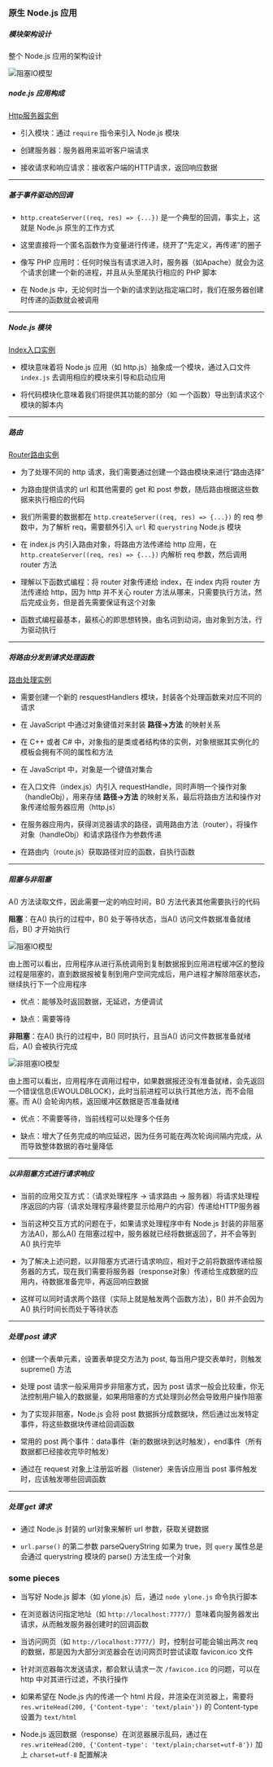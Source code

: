 ### 原生 Node.js 应用

##### 模块架构设计

整个 Node.js 应用的架构设计

![阻塞IO模型](../images/original.png)

##### node.js 应用构成

<a href='src/http.js'>Http服务器实例</a>

 - 引入模块：通过 `require` 指令来引入 Node.js 模块

 - 创建服务器：服务器用来监听客户端请求

 - 接收请求和响应请求：接收客户端的HTTP请求，返回响应数据

---
##### 基于事件驱动的回调

 - `http.createServer((req, res) => {...})` 是一个典型的回调，事实上，这就是 Node.js 原生的工作方式

 - 这里直接将一个匿名函数作为变量进行传递，绕开了“先定义，再传递”的圈子

 - 像写 PHP 应用时：任何时候当有请求进入时，服务器（如Apache）就会为这个请求创建一个新的进程，并且从头至尾执行相应的 PHP 脚本

 - 在 Node.js 中，无论何时当一个新的请求到达指定端口时，我们在服务器创建时传递的函数就会被调用

---
##### Node.js 模块

<a href='src/index.js'>Index入口实例</a>

 - 模块意味着将 Node.js 应用（如 http.js）抽象成一个模块，通过入口文件 `index.js` 去调用相应的模块来引导和启动应用

 - 将代码模块化意味着我们将提供其功能的部分（如 一个函数）导出到请求这个模块的脚本内

---
##### 路由

<a href='src/route.js'>Router路由实例</a>

 - 为了处理不同的 http 请求，我们需要通过创建一个路由模块来进行“路由选择”

 - 为路由提供请求的 url 和其他需要的 get 和 post 参数，随后路由根据这些数据来执行相应的代码

 - 我们所需要的数据都在 `http.createServer((req, res) => {...})` 的 req 参数中，为了解析 req，需要额外引入 `url` 和 `querystring` Node.js 模块

 - 在 index.js 内引入路由对象，将路由方法传递给 http 应用，在 `http.createServer((req, res) => {...})` 内解析 req 参数，然后调用 router 方法

 - 理解以下函数式编程：将 router 对象传递给 index，在 index 内将 router 方法传递给 http，因为 http 并不关心 router 方法从哪来，只需要执行方法，然后完成业务，但是首先需要保证有这个对象

 - 函数式编程最基本，最核心的即思想转换，由名词到动词，由对象到方法，行为驱动执行

---
##### 将路由分发到请求处理函数 

<a href='src/requestHandle.js'>路由处理实例</a>

 - 需要创建一个新的 resquestHandlers 模块，封装各个处理函数来对应不同的请求

 - 在 JavaScript 中通过对象键值对来封装 **路径->方法** 的映射关系 

 - 在 C++ 或者 C# 中，对象指的是类或者结构体的实例，对象根据其实例化的模板会拥有不同的属性和方法

 - 在 JavaScript 中，对象是一个键值对集合

 - 在入口文件（index.js）内引入 requestHandle，同时声明一个操作对象（handleObj），用来存储 **路径->方法** 的映射关系，最后将路由方法和操作对象传递给服务器应用（http.js）

 - 在服务器应用内，获得浏览器请求的路径，调用路由方法（router），将操作对象（handleObj）和请求路径作为参数传递

 - 在路由内（route.js）获取路径对应的函数，自执行函数

---
##### 阻塞与非阻塞

A() 方法读取文件，因此需要一定的响应时间，B() 方法代表其他需要执行的代码

**阻塞**：在A() 执行的过程中，B() 处于等待状态，当A() 访问文件数据准备就绪后，B() 才开始执行

![阻塞IO模型](../images/IO.png)

由上图可以看出，应用程序从进行系统调用到复制数据报到应用进程缓冲区的整段过程是阻塞的，直到数据报被复制到用户空间完成后，用户进程才解除阻塞状态，继续执行下一个应用程序

- 优点：能够及时返回数据，无延迟，方便调试

- 缺点：需要等待

**非阻塞**：在A() 执行的过程中，B() 同时执行，且当A() 访问文件数据准备就绪后，A() 会被执行完成

![非阻塞IO模型](../images/!IO.png)

由上图可以看出，应用程序在调用过程中，如果数据报还没有准备就绪，会先返回一个错误信息(EWOULDBLOCK)，此时当前进程可以执行其他方法，而不会阻塞。而 A() 会轮询内核，返回缓冲区数据是否准备就绪

 - 优点：不需要等待，当前线程可以处理多个任务

 - 缺点：增大了任务完成的响应延迟，因为任务可能在两次轮询间隔内完成，从而导致整体数据的吞吐量降低

---
##### 以非阻塞方式进行请求响应

 - 当前的应用交互方式：（请求处理程序 -> 请求路由 -> 服务器）将请求处理程序返回的内容（请求处理程序最终要显示给用户的内容）传递给HTTP服务器

 - 当前这种交互方式的问题在于，如果请求处理程序中有 Node.js 封装的非阻塞方法A()，那么A() 在阻塞过程中，服务器就已经将数据返回了，并不会等到A() 执行完毕

 - 为了解决上述问题，以非阻塞方式进行请求响应，相对于之前将数据传递给服务器的方式，现在我们需要将服务器（response对象）传递给生成数据的应用内，待数据准备完毕，再返回响应数据

 - 这样可以同时请求两个路径（实际上就是触发两个函数方法），B() 并不会因为 A() 执行时间长而处于等待状态

---
##### 处理 post 请求

 - 创建一个表单元素，设置表单提交方法为 post, 每当用户提交表单时，则触发 supreme() 方法

 - 处理 post 请求一般采用异步非阻塞方式，因为 post 请求一般会比较重，你无法控制用户输入的数据量，如果用阻塞的方式处理则必然会导致用户操作阻塞

 - 为了实现非阻塞，Node.js 会将 post 数据拆分成数据块，然后通过出发特定事件，将这些数据块传递给回调函数

 - 常用的 post 两个事件：data事件（新的数据块到达时触发），end事件（所有数据都已经接收完毕时触发）

 - 通过在 request 对象上注册监听器（listener）来告诉应用当 post 事件触发时，应该触发哪些回调函数

---
##### 处理 get 请求

 - 通过 Node.js 封装的 url对象来解析 url 参数，获取关键数据

 - `url.parse()` 的第二参数 parseQueryString 如果为 true，则 `query` 属性总是会通过 querystring 模块的 parse() 方法生成一个对象

### some pieces

 - 当写好 Node.js 脚本（如 ylone.js）后，通过 `node ylone.js` 命令执行脚本

 - 在浏览器访问指定地址（如 `http://localhost:7777/`）意味着向服务器发出请求，从而触发服务器创建时的回调函数

 - 当访问网页（如 `http://localhost:7777/`）时，控制台可能会输出两次 req 的数据，那是因为大部分浏览器会在访问网页时尝试读取 favicon.ico 文件

 - 针对浏览器每次发送请求，都会默认请求一次 `/favicon.ico` 的问题，可以在 http 中对其进行过滤，不执行操作

 - 如果希望在 Node.js 内的传递一个 html 片段，并渲染在浏览器上，需要将 `res.writeHead(200, {'Content-type': 'text/plain'})` 的 Content-type 设置为 `text/html`

 - Node.js 返回数据（response）在浏览器展示乱码，通过在 `res.writeHead(200, {'Content-type': 'text/plain;charset=utf-8'})` 加上 `charset=utf-8` 配置解决